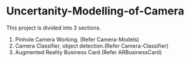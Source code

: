 # Uncertanity-Modelling-of-Camera

This project is divided into 3 sections.
1. Pinhole Camera Working. (Refer Camera-Models)
2. Camera Classifier, object detection.(Refer Camera-Classifier)
3. Augmented Reality Business Card.(Refer ARBusinessCard)
